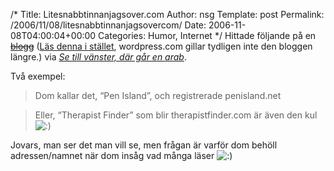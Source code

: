 /*
 Title: Litesnabbtinnanjagsover.com
 Author: nsg
 Template: post
 Permalink: /2006/11/08/litesnabbtinnanjagsovercom/
 Date: 2006-11-08T04:00:04+00:00
 Categories: Humor, Internet
*/
Hittade följande på en <strike>[blogg][1]</strike> ([Läs denna i stället][2], wordpress.com gillar tydligen inte den bloggen längre.) via [*Se till vänster, där går en arab*][3].

Två exempel:

> Dom kallar det, &#8220;Pen Island&#8221;, och registrerade penisland.net

> Eller, &#8220;Therapist Finder&#8221; som blir therapistfinder.com är även den kul <img src="http://nsg.cc/wp-includes/images/smilies/icon_smile.gif" alt=":)" class="wp-smiley" /> 

Jovars, man ser det man vill se, men frågan är varför dom behöll adressen/namnet när dom insåg vad många läser <img src="http://nsg.cc/wp-includes/images/smilies/icon_smile.gif" alt=":)" class="wp-smiley" /> 

<small></small>

 [1]: http://gavilan1010.wordpress.com/2006/11/06/10-wrost-domain-names/
 [2]: http://blog.dreamhosters.com/2006/07/26/top-10-worst-domain-names/
 [3]: http://www.tmn.nu/blog/?p=592